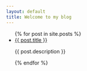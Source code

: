 ```yaml
---
layout: default
title: Welcome to my blog
---
```


<ul>
  {% for post in site.posts %}
    <li>
      <a href="{{ site.baseurl }}{{ post.url }}">{{ post.title }}</a>
      <p>{{ post.description }}</p>
    </li>
  {% endfor %}
</ul>
